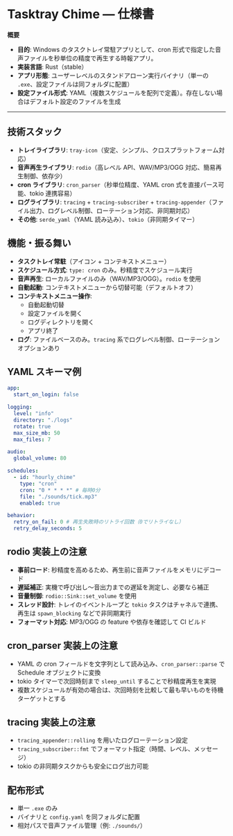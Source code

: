 # Tasktray Chime — 仕様書

**概要**
- **目的**: Windows のタスクトレイ常駐アプリとして、cron 形式で指定した音声ファイルを秒単位の精度で再生する時報アプリ。
- **実装言語**: Rust（stable）
- **アプリ形態**: ユーザーレベルのスタンドアローン実行バイナリ（単一の `.exe`、設定ファイルは同フォルダに配置）
- **設定ファイル形式**: YAML（複数スケジュールを配列で定義）。存在しない場合はデフォルト設定のファイルを生成

---

## 技術スタック
- **トレイライブラリ**: `tray-icon`（安定、シンプル、クロスプラットフォーム対応）
- **音声再生ライブラリ**: `rodio`（高レベル API、WAV/MP3/OGG 対応、簡易再生制御、依存少）
- **cron ライブラリ**: `cron_parser`（秒単位精度、YAML cron 式を直接パース可能、tokio 連携容易）
- **ログライブラリ**: `tracing` + `tracing-subscriber` + `tracing-appender`（ファイル出力、ログレベル制御、ローテーション対応、非同期対応）
- **その他**: `serde_yaml`（YAML 読み込み）、`tokio`（非同期タイマー）

## 機能・振る舞い
- **タスクトレイ常駐**（アイコン + コンテキストメニュー）
- **スケジュール方式**: `type: cron` のみ。秒精度でスケジュール実行
- **音声再生**: ローカルファイルのみ（WAV/MP3/OGG）。`rodio` を使用
- **自動起動**: コンテキストメニューから切替可能（デフォルトオフ）
- **コンテキストメニュー操作**:
  - 自動起動切替
  - 設定ファイルを開く
  - ログディレクトリを開く
  - アプリ終了
- **ログ**: ファイルベースのみ。`tracing` 系でログレベル制御、ローテーションオプションあり

## YAML スキーマ例
```yaml
app:
  start_on_login: false

logging:
  level: "info"
  directory: "./logs"
  rotate: true
  max_size_mb: 50
  max_files: 7

audio:
  global_volume: 80

schedules:
  - id: "hourly_chime"
    type: "cron"
    cron: "0 * * * *" # 毎時0分
    file: "./sounds/tick.mp3"
    enabled: true

behavior:
  retry_on_fail: 0 # 再生失敗時のリトライ回数（0でリトライなし）
  retry_delay_seconds: 5

```

## rodio 実装上の注意
- **事前ロード**: 秒精度を高めるため、再生前に音声ファイルをメモリにデコード
- **遅延補正**: 実機で呼び出し〜音出力までの遅延を測定し、必要なら補正
- **音量制御**: `rodio::Sink::set_volume` を使用
- **スレッド設計**: トレイのイベントループと `tokio` タスクはチャネルで連携、再生は `spawn_blocking` などで非同期実行
- **フォーマット対応**: MP3/OGG の feature や依存を確認して CI ビルド

## cron_parser 実装上の注意
- YAML の cron フィールドを文字列として読み込み、`cron_parser::parse` で Schedule オブジェクトに変換
- tokio タイマーで次回時刻まで `sleep_until` することで秒精度再生を実現
- 複数スケジュールが有効の場合は、次回時刻を比較して最も早いものを待機ターゲットとする

## tracing 実装上の注意
- `tracing_appender::rolling` を用いたログローテーション設定
- `tracing_subscriber::fmt` でフォーマット指定（時間、レベル、メッセージ）
- tokio の非同期タスクからも安全にログ出力可能

## 配布形式
- 単一 `.exe` のみ
- バイナリと `config.yaml` を同フォルダに配置
- 相対パスで音声ファイル管理（例: `./sounds/`）
